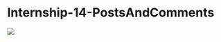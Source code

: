 # Internship-14-PostsAndComments

[![](https://bdeak.net/img/postsandcomments.png)](https://postsandcomments.bdeak.net)

